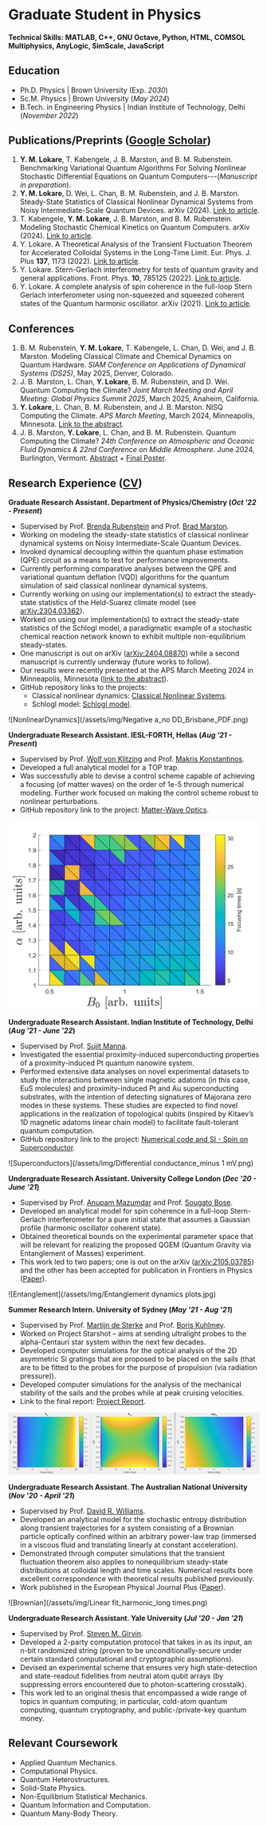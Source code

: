 # Graduate Student in Physics

#### Technical Skills: MATLAB, C++, GNU Octave, Python, HTML, COMSOL Multiphysics, AnyLogic, SimScale, JavaScript

## Education
- Ph.D. Physics | Brown University (Exp. _2030_)
- Sc.M. Physics | Brown University (_May 2024_)
- B.Tech. in Engineering Physics | Indian Institute of Technology, Delhi (_November 2022_)

## Publications/Preprints ([Google Scholar](https://scholar.google.com/citations?user=eKnJti4AAAAJ&hl=en))
1. **Y. M. Lokare**, T. Kabengele, J. B. Marston, and B. M. Rubenstein. Benchmarking Variational Quantum Algorithms For Solving Nonlinear Stochastic Differential Equations on Quantum Computers---(*Manuscript in preparation*). 
2. **Y. M. Lokare**, D. Wei, L. Chan, B. M. Rubenstein, and J. B. Marston. Steady-State Statistics of Classical Nonlinear Dynamical Systems from Noisy Intermediate-Scale Quantum Devices. arXiv (2024). [Link to article](https://arxiv.org/abs/2409.06036).
3. T. Kabengele, **Y. M. Lokare**, J. B. Marston, and B. M. Rubenstein. Modeling Stochastic Chemical Kinetics on Quantum Computers. arXiv (2024). [Link to article](https://doi.org/10.48550/arXiv.2404.08770).
4. Y. Lokare. A Theoretical Analysis of the Transient Fluctuation Theorem for Accelerated Colloidal Systems in the Long-Time Limit. Eur. Phys. J. Plus **137**, 1173 (2022). [Link to article](https://link.springer.com/article/10.1140/epjp/s13360-022-03395-y).
5. Y. Lokare. Stern-Gerlach interferometry for tests of quantum gravity and general applications. Front. Phys. **10**, 785125 (2022). [Link to article](https://www.frontiersin.org/articles/10.3389/fphy.2022.785125/full#:~:text=Stern%2DGerlach%20interferometry%20is%20considered,general%20theme%20in%20this%20context.).
6. Y. Lokare. A complete analysis of spin coherence in the full-loop Stern Gerlach interferometer using non-squeezed and squeezed coherent states of the Quantum harmonic oscillator. arXiv (2021). [Link to article](https://arxiv.org/abs/2105.03785).

## Conferences
1. B. M. Rubenstein, **Y. M. Lokare**, T. Kabengele, L. Chan, D. Wei, and J. B. Marston. Modeling Classical Climate and Chemical Dynamics on Quantum Hardware. *SIAM Conference on Applications of Dynamical Systems (DS25)*, May 2025, Denver, Colorado.
2. J. B. Marston, L. Chan, **Y. Lokare**, B. M. Rubenstein, and D. Wei. Quantum Computing the Climate? *Joint March Meeting and April Meeting: Global Physics Summit 2025*, March 2025, Anaheim, California.
3. **Y. Lokare**, L. Chan, B. M. Rubenstein, and J. B. Marston. NISQ Computing the Climate. *APS March Meeting*, March 2024, Minneapolis, Minnesota. [Link to the abstract](https://meetings.aps.org/Meeting/MAR24/Session/K49.3).
4. J. B. Marston, **Y. Lokare**, L. Chan, and B. M. Rubenstein. Quantum Computing the Climate? *24th Conference on Atmospheric and Oceanic Fluid Dynamics & 22nd Conference on Middle Atmosphere*. June 2024, Burlington, Vermont. [Abstract](https://ams.confex.com/ams/24Fluid22Middle/meetingapp.cgi/Paper/443870) + [Final Poster](https://drive.google.com/file/d/1LUUf4vBaXHLAMIWrmWFf4SjczksdRWH5/view?usp=drive_link). 

## Research Experience ([CV](https://drive.google.com/file/d/101ooWhhOwoEWufqFBbp7EdQSGEwIB7Vu/view?usp=drive_link))
**Graduate Research Assistant. Department of Physics/Chemistry (_Oct '22 - Present_)**
- Supervised by Prof. [Brenda Rubenstein](https://vivo.brown.edu/display/brubenst) and Prof. [Brad Marston](https://sites.brown.edu/marstonresearchgroup/).
- Working on modeling the steady-state statistics of classical nonlinear dynamical systems on Noisy Intermediate-Scale Quantum Devices.
- Invoked dynamical decoupling within the quantum phase estimation (QPE) circuit as a means to test for performance improvements.
- Currently performing comparative analyses between the QPE and variational quantum deflation (VQD) algorithms for the quantum simulation of said classical nonlinear dynamical systems.
- Currently working on using our implementation(s) to extract the steady-state statistics of the Held-Suarez climate model (see [arXiv:2304.03362](https://arxiv.org/abs/2304.03362)).
- Worked on using our implementation(s) to extract the steady-state statistics of the Schlogl model, a paradigmatic example of a stochastic chemical reaction network known to exhibit multiple non-equilibrium steady-states.
- One manuscript is out on arXiv ([arXiv:2404.08870](https://doi.org/10.48550/arXiv.2404.08770)) while a second manuscript is currently underway (future works to follow).
- Our results were recently presented at the APS March Meeting 2024 in Minneapolis, Minnesota ([link to the abstract](https://meetings.aps.org/Meeting/MAR24/Session/K49.3)).
-  GitHub repository links to the projects:
   - Classical nonlinear dynamics: [Classical Nonlinear Systems](https://github.com/YashLokare02/ClassicalNonlinearSystems).
   - Schlogl model: [Schlogl model](https://github.com/YashLokare02/Schlogl-model).

![NonlinearDynamics](/assets/img/Negative a_no DD_Brisbane_PDF.png) 

**Undergraduate Research Assistant. IESL-FORTH, Hellas (_Aug '21 - Present_)**
- Supervised by Prof. [Wolf von Klitzing](https://www.iesl.forth.gr/en/people/von-klitzing-wolf) and Prof. [Makris Konstantinos](https://www.iesl.forth.gr/en/people/makris-konstantinos).
- Developed a full analytical model for a TOP trap.
- Was successfully able to devise a control scheme capable of achieving a focusing (of matter waves) on the order of 1e-5 through numerical modeling. Further work focused on making the control scheme robust to nonlinear perturbations.
- GitHub repository link to the project: [Matter-Wave Optics](https://github.com/GlazeDonuts/Matter-Wave-Optics). 

![MatterWaveOptics](/assets/img/Surface_plot.png)

**Undergraduate Research Assistant. Indian Institute of Technology, Delhi (_Aug '21 - June '22_)**
- Supervised by Prof. [Sujit Manna](https://iitd.irins.org/profile/90515).
- Investigated the essential proximity-induced superconducting properties of a proximity-induced Pt quantum nanowire system.
- Performed extensive data analyses on novel experimental datasets to study the interactions between single magnetic adatoms (in this case, EuS molecules) and proximity-induced Pt and Au superconducting substrates, with the intention of detecting signatures of Majorana zero modes in these systems. These studies are expected to find novel applications in the realization of topological qubits (inspired by Kitaev’s 1D magnetic adatoms linear chain model) to facilitate fault-tolerant quantum computation.
- GitHub repository link to the project: [Numerical code and SI - Spin on Superconductor](https://github.com/YashLokare02/Numerical-codes-and-SI_Spin-on-Superconductor).

![Superconductors](/assets/img/Differential conductance_minus 1 mV.png)

**Undergraduate Research Assistant. University College London (_Dec '20 - June '21_)**
- Supervised by Prof. [Anupam Mazumdar](https://www.rug.nl/staff/anupam.mazumdar/) and Prof. [Sougato Bose](https://www.ucl.ac.uk/physics-astronomy/people/professor-sougato-bose).
- Developed an analytical model for spin coherence in a full-loop Stern-Gerlach interferometer for a pure initial state that assumes a Gaussian profile (harmonic oscillator coherent state).
- Obtained theoretical bounds on the experimental parameter space that will be relevant for realizing the proposed QGEM (Quantum Gravity via Entanglement of Masses) experiment.
- This work led to two papers; one is out on the arXiv ([arXiv:2105.03785](https://arxiv.org/abs/2105.03785)) and the other has been accepted for publication in Frontiers in Physics ([Paper](https://www.frontiersin.org/articles/10.3389/fphy.2022.785125/full#:~:text=Stern%2DGerlach%20interferometry%20is%20considered,general%20theme%20in%20this%20context.)).

![Entanglement](/assets/img/Entanglement dynamics plots.jpg)

**Summer Research Intern. University of Sydney (_May '21 - Aug '21_)**
- Supervised by Prof. [Martijn de Sterke](https://www.sydney.edu.au/science/about/our-people/academic-staff/martijn-desterke.html) and Prof. [Boris Kuhlmey](https://www.sydney.edu.au/science/about/our-people/academic-staff/boris-kuhlmey.html).
- Worked on Project Starshot – aims at sending ultralight probes to the alpha-Centauri star system within the next few decades.
- Developed computer simulations for the optical analysis of the 2D asymmetric Si gratings that are proposed to be placed on the sails (that are to be fitted to the probes for the purpose of propulsion (via radiation pressure)).
- Developed computer simulations for the analysis of the mechanical stability of the sails and the probes while at peak cruising velocities.
- Link to the final report: [Project Report](https://drive.google.com/file/d/1I1mkj7zkWQ-0HAfj7IPuc-2gDHkl6UJ3/view?usp=drive_link). 

![Starshot](/assets/img/Displacement_plots.png)

**Undergraduate Research Assistant. The Australian National University (_Nov '20 - April '21_)**
- Supervised by Prof. [David R. Williams](https://physics.anu.edu.au/contact/people/profile.php?ID=55&tab=publications).
- Developed an analytical model for the stochastic entropy distribution along transient trajectories for a system consisting of a Brownian particle optically confined within an arbitrary power-law trap (immersed in a viscous fluid and translating linearly at constant acceleration).
- Demonstrated through computer simulations that the transient fluctuation theorem also applies to nonequilibrium steady-state distributions at colloidal length and time scales. Numerical results bore excellent correspondence with theoretical results published previously.
- Work published in the European Physical Journal Plus ([Paper](https://link.springer.com/article/10.1140/epjp/s13360-022-03395-y)).

![Brownian](/assets/img/Linear fit_harmonic_long times.png)

**Undergraduate Research Assistant. Yale University (_Jul '20 - Jan '21_)**
- Supervised by Prof. [Steven M. Girvin](https://physics.yale.edu/people/steven-girvin).
- Developed a 2-party computation protocol that takes in as its input, an n-bit randomized string (proven to be unconditionally-secure under certain standard computational and cryptographic assumptions).
-  Devised an experimental scheme that ensures very high state-detection and state-readout fidelities from neutral atom qubit arrays (by suppressing errors encountered due to photon-scattering crosstalk).
-   This work led to an original thesis that encompassed a wide range of topics in quantum computing; in particular, cold-atom quantum computing, quantum cryptography, and public-/private-key quantum money.

## Relevant Coursework
- Applied Quantum Mechanics.
- Computational Physics.
- Quantum Heterostructures. 
- Solid-State Physics.
- Non-Equilibrium Statistical Mechanics.
- Quantum Information and Computation.
- Quantum Many-Body Theory. 



